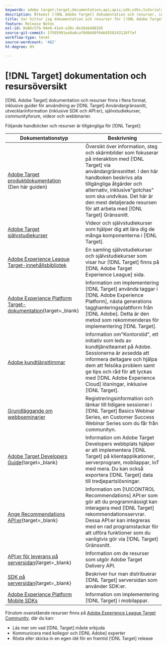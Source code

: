 ```yaml
---
keywords: adobe target;target;documentation;api;apis;sdk;sdks;tutorials;doc;documentation
description: Åtkomst [!DNL Adobe Target] dokumentation och resurser, inklusive onlinehjälp, självstudiekurser, videor och dokumentation för utvecklare (SDK, API:er och JavaScript-bibliotek).
title: Var hittar jag dokumentation och resurser för [!DNL Adobe Target]?
feature: Release Notes
exl-id: 8e06c57b-94e6-41e4-a30c-8e10ab4882b5
source-git-commit: 1f505991ea9a0caf0d6d49f6464550243128ffaf
workflow-type: tm+mt
source-wordcount: '462'
ht-degree: 0%

---
```


# [!DNL Target] dokumentation och resursöversikt

[!DNL Adobe Target] dokumentation och resurser finns i flera format, inklusive guider för användning av [!DNL Target] Användargränssnitt, utvecklarinformation (inklusive SDK och API:er), självstudiekurser, communityforum, videor och webbinarier.

Följande handböcker och resurser är tillgängliga för [!DNL Target]:

| Dokumentationstyp | Beskrivning |
| --- | --- |
| [Adobe Target produktdokumentation](/help/main/target-home.md)<br>(Den här guiden) | Översikt över information, steg och skärmbilder som fokuserar på interaktion med [!DNL Target] via användargränssnittet. I den här handboken beskrivs alla tillgängliga åtgärder och alternativ, inklusive&quot;gotchas&quot; som ska undvikas. Det här är den mest detaljerade resursen för att arbeta med [!DNL Target] Gränssnitt. |
| [Adobe Target självstudiekurser](https://experienceleague.adobe.com/docs/target-learn/tutorials/overview.html) | Videor och självstudiekurser som hjälper dig att lära dig de många komponenterna i [!DNL Target]. |
| [Adobe Experience League Target-innehållsbibliotek](https://guided.adobe.com/#recommended/solutions/target) | En samling självstudiekurser och självstudiekurser som visar hur [!DNL Target] finns på [!DNL Adobe Target Experience League] sida. |
| [Adobe Experience Platform Target-dokumentation](https://experienceleague.corp.adobe.com/docs/target-dev/developer/client-side/at-js-implementation/deploy-at-js/implement-target-using-adobe-launch.html){target=_blank} | Information om implementering [!DNL Target] använda taggar i [!DNL Adobe Experience Platform], nästa generations tagghanteringsplattform från [!DNL Adobe]. Detta är den metod som rekommenderas för implementering [!DNL Target]. |
| [Adobe kundtjänsttimmar](/help/main/cmp-resources-and-contact-information.md#concept_58EA30379D3B48C4848BA2A8C464A5B7) | Information om&quot;Kontorstid&quot;, ett initiativ som leds av kundtjänstteamet på Adobe. Sessionerna är avsedda att informera deltagare och hjälpa dem att felsöka problem samt ge tips och råd för att lyckas med [!DNL Adobe Experience Cloud] lösningar, inklusive [!DNL Target]. |
| [Grundläggande om webbseminarier](https://landing.adobe.com/acs/2018/na/adobe-target/registration.html) | Registreringsinformation och länkar till tidigare sessioner i [!DNL Target] Basics Webinar Series, en Customer Success Webinar Series som du får från communityn. |
| [Adobe Target Developers Guide](https://experienceleague.corp.adobe.com/docs/target-dev/developer/overview.html){target=_blank} | Information om Adobe Target Developers webbplats hjälper er att implementera [!DNL Target] på klientapplikationer, serverprogram, mobilappar, IoT med mera. Du kan också exportera [!DNL Target] data till tredjepartslösningar. |
| [Ange Recommendations API:er](https://experienceleague.adobe.com/docs/target-dev/developer/api/recommendations-api/overview.html){target=_blank} | Information om [!UICONTROL Recommendations] API:er som gör att du programmässigt kan interagera med [!DNL Target] rekommendationsservrar. Dessa API:er kan integreras med en rad programstackar för att utföra funktioner som du vanligtvis gör via [!DNL Target] Gränssnitt. |
| [API:er för leverans på serversidan](https://experienceleague.corp.adobe.com/docs/target-dev/developer/server-side/server-side-overview.html){target=_blank} | Information om de resurser som utgör Adobe Target Delivery API. |
| [SDK på serversidan](https://experienceleague.adobe.com/docs/target-dev/developer/server-side/getting-started.html){target=_blank} | Beskriver hur man distribuerar [!DNL Target] serversidan som använder SDK:er. |
| [Adobe Experience Platform Mobile SDKs](https://aep-sdks.gitbook.io/docs/using-mobile-extensions/adobe-target) | Information om implementering [!DNL Target] i mobilappar. |

Förutom ovanstående resurser finns på [Adobe Experience League Target Community](https://experienceleaguecommunities.adobe.com/t5/adobe-target/ct-p/adobe-target-community), där du kan:

* Läs mer om vad [!DNL Target] måste erbjuda
* Kommunicera med kollegor och [!DNL Adobe] experter
* Rösta eller skicka in en egen idé för en framtid [!DNL Target] release